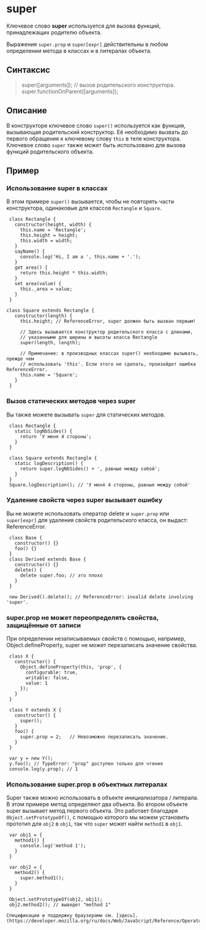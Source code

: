 # super

Ключевое слово **super** используется для вызова функций, принадлежащих родителю объекта.

Выражения `super.prop` и `super[expr]` действительны в любом определении метода в классах и в литералах объекта.

## Синтаксис

> super([arguments]); // вызов родительского конструктора.
> super.functionOnParent([arguments]);

## Описание

В конструкторе ключевое слово `super()` используется как функция, вызывающая родительский конструктор. Её необходимо вызвать до первого обращения к ключевому слову `this` в теле конструктора. Ключевое слово `super` также может быть использовано для вызова функций родительского объекта.

## Пример
### Использование super в классах

В этом примере `super()` вызывается, чтобы не повторять части конструктора, одинаковые для классов `Rectangle` и `Square`.

     class Rectangle {
       constructor(height, width) {
         this.name = 'Rectangle';
         this.height = height;
         this.width = width;
       }
       sayName() {
         console.log('Hi, I am a ', this.name + '.');
       }
       get area() {
         return this.height * this.width;
       }
       set area(value) {
         this._area = value;
       }
     }
     
    class Square extends Rectangle {
       constructor(length) {
         this.height; // ReferenceError, super должен быть вызван первым!
     
         // Здесь вызывается конструктор родительского класса с длинами,
         // указанными для ширины и высоты класса Rectangle
         super(length, length);
     
         // Примечание: в производных классах super() необходимо вызывать, прежде чем
         // использовать 'this'. Если этого не сделать, произойдет ошибка ReferenceError.
         this.name = 'Square';
       }
     }

### Вызов статических методов через super

Вы также можете вызывать `super` для статических методов.

     class Rectangle {
       static logNbSides() {
         return 'У меня 4 стороны';
       }
     }
     
     class Square extends Rectangle {
       static logDescription() {
         return super.logNbSides() + ', равные между собой';
       }
     }
     Square.logDescription(); // 'У меня 4 стороны, равные между собой'

### Удаление свойств через super вызывает ошибку

Вы не можете использовать оператор delete и `super.prop` или `super[expr]` для удаления свойств родительского класса, он выдаст: ReferenceError.

     class Base {
       constructor() {}
       foo() {}
     }
     class Derived extends Base {
       constructor() {}
       delete() {
         delete super.foo; // это плохо
       }
     }
     
     new Derived().delete(); // ReferenceError: invalid delete involving 'super'. 

### super.prop не может переопределять свойства, защищённые от записи

При определении незаписываемых свойств с помощью, например, Object.defineProperty, super не может перезаписать значение свойства.

     class X {
       constructor() {
         Object.defineProperty(this, 'prop', {
           configurable: true,
           writable: false,
           value: 1
         });
       }
     }
     
     class Y extends X {
       constructor() {
         super();
       }
       foo() {
         super.prop = 2;   // Невозможно перезаписать значение.
       }
     }
     
     var y = new Y();
     y.foo(); // TypeError: "prop" доступен только для чтения
     console.log(y.prop); // 1

### Использование super.prop в объектных литералах     

Super также можно использовать в объекте инициализатора / литерала. В этом примере метод определяют два объекта. Во втором объекте super вызывает метод первого объекта. Это работает благодаря `Object.setPrototypeOf()`, с помощью которого мы можем установить прототип для `obj2` в `obj1`, так что `super` может найти `method1` в `obj1`.

     var obj1 = {
       method1() {
         console.log('method 1');
       }
     }
     
     var obj2 = {
       method2() {
         super.method1();
       }
     }
     
     Object.setPrototypeOf(obj2, obj1);
     obj2.method2(); // выведет "method 1"

    Спецификации и поддержку браузерами см. [здесь].(https://developer.mozilla.org/ru/docs/Web/JavaScript/Reference/Operators/super)